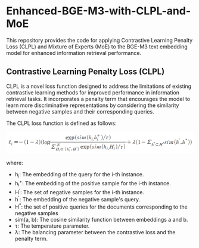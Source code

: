 # Enhanced-BGE-M3-with-CLPL-and-MoE

This repository provides the code for applying Contrastive Learning Penalty Loss (CLPL) and Mixture of Experts (MoE) to the BGE-M3 text embedding model for enhanced information retrieval performance.

## Contrastive Learning Penalty Loss (CLPL)

CLPL is a novel loss function designed to address the limitations of existing contrastive learning methods for improved performance in information retrieval tasks. It incorporates a penalty term that encourages the model to learn more discriminative representations by considering the similarity between negative samples and their corresponding queries.

The CLPL loss function is defined as follows:

![CLPL formula](./imgs/clpl_formula.png)

where:

* h<sub>i</sub>: The embedding of the query for the i-th instance.
* h<sub>i</sub><sup>+</sup>: The embedding of the positive sample for the i-th instance.
* H<sup>'</sup>: The set of negative samples for the i-th instance.
* h<sup>'</sup>: The embedding of the negative sample's query.
* H<sup>*</sup>: the set of positive queries for the documents corresponding to the negative samples
* sim(a, b): The cosine similarity function between embeddings a and b.
* τ: The temperature parameter.
* λ: The balancing parameter between the contrastive loss and the penalty term.
